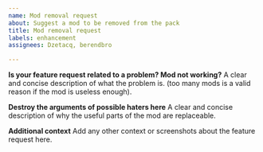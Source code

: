 ```yaml
---
name: Mod removal request
about: Suggest a mod to be removed from the pack
title: Mod removal request
labels: enhancement
assignees: Dzetacq, berendbro

---
```


**Is your feature request related to a problem? Mod not working?**
A clear and concise description of what the problem is. (too many mods is a valid reason if the mod is useless enough).

**Destroy the arguments of possible haters here**
A clear and concise description of why the useful parts of the mod are replaceable.

**Additional context**
Add any other context or screenshots about the feature request here.
